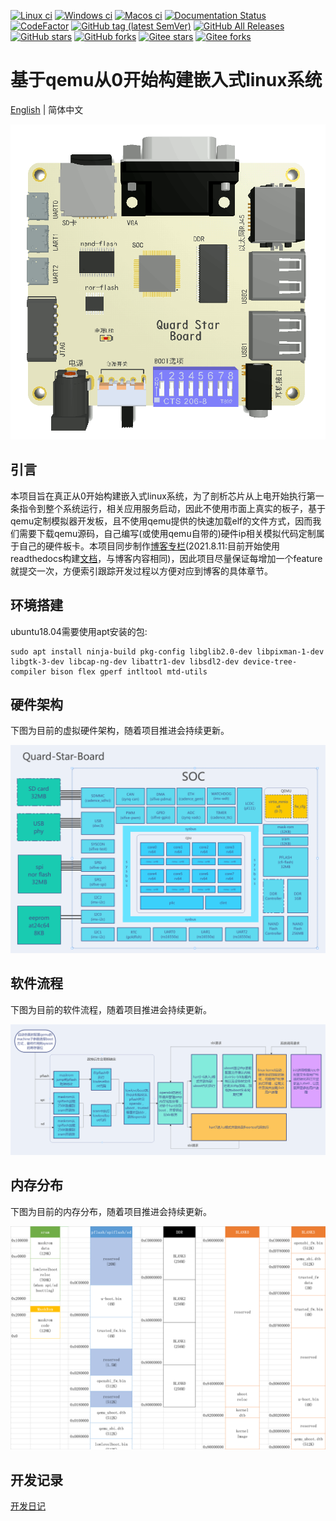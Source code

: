 [![Linux ci](https://img.shields.io/github/workflow/status/qqxiaoming/quard_star_tutorial/linux?style=flat-square&logo=linux)](https://github.com/QQxiaoming/quard_star_tutorial/actions/workflows/linux.yml)
[![Windows ci](https://img.shields.io/github/workflow/status/qqxiaoming/quard_star_tutorial/windows?style=flat-square&logo=windows)](https://github.com/QQxiaoming/quard_star_tutorial/actions/workflows/windows.yml)
[![Macos ci](https://img.shields.io/github/workflow/status/qqxiaoming/quard_star_tutorial/macos?style=flat-square&logo=apple)](https://github.com/QQxiaoming/quard_star_tutorial/actions/workflows/macos.yml)
[![Documentation Status](https://readthedocs.org/projects/quard-star-tutorial/badge/?version=latest)](https://quard-star-tutorial.readthedocs.io/zh_CN/latest/?badge=latest)
[![CodeFactor](https://www.codefactor.io/repository/github/qqxiaoming/quard_star_tutorial/badge)](https://www.codefactor.io/repository/github/qqxiaoming/quard_star_tutorial)
[![GitHub tag (latest SemVer)](https://img.shields.io/github/tag/QQxiaoming/quard_star_tutorial.svg)](https://github.com/QQxiaoming/quard_star_tutorial/releases)
[![GitHub All Releases](https://img.shields.io/github/downloads/QQxiaoming/quard_star_tutorial/total.svg)](https://github.com/QQxiaoming/quard_star_tutorial/releases)
[![GitHub stars](https://img.shields.io/github/stars/QQxiaoming/quard_star_tutorial.svg)](https://github.com/QQxiaoming/quard_star_tutorial)
[![GitHub forks](https://img.shields.io/github/forks/QQxiaoming/quard_star_tutorial.svg)](https://github.com/QQxiaoming/quard_star_tutorial)
[![Gitee stars](https://gitee.com/QQxiaoming/quard_star_tutorial/badge/star.svg?theme=dark)](https://gitee.com/QQxiaoming/quard_star_tutorial)
[![Gitee forks](https://gitee.com/QQxiaoming/quard_star_tutorial/badge/fork.svg?theme=dark)](https://gitee.com/QQxiaoming/quard_star_tutorial)

# 基于qemu从0开始构建嵌入式linux系统

[English](./README.md) | 简体中文

![logo](./tutorial/img/img6.gif)

## 引言

本项目旨在真正从0开始构建嵌入式linux系统，为了剖析芯片从上电开始执行第一条指令到整个系统运行，相关应用服务启动，因此不使用市面上真实的板子，基于qemu定制模拟器开发板，且不使用qemu提供的快速加载elf的文件方式，因而我们需要下载qemu源码，自己编写(或使用qemu自带的)硬件ip相关模拟代码定制属于自己的硬件板卡。本项目同步制作[博客专栏](https://blog.csdn.net/weixin_39871788/category_11180842.html)(2021.8.11:目前开始使用readthedocs构建[文档](https://quard-star-tutorial.readthedocs.io/zh_CN/latest/index.html)，与博客内容相同)，因此项目尽量保证每增加一个feature就提交一次，方便索引跟踪开发过程以方便对应到博客的具体章节。

## 环境搭建

ubuntu18.04需要使用apt安装的包:

```shell
sudo apt install ninja-build pkg-config libglib2.0-dev libpixman-1-dev libgtk-3-dev libcap-ng-dev libattr1-dev libsdl2-dev device-tree-compiler bison flex gperf intltool mtd-utils
```

## 硬件架构

下图为目前的虚拟硬件架构，随着项目推进会持续更新。

![硬件架构](./tutorial/img/img3.png)

## 软件流程

下图为目前的软件流程，随着项目推进会持续更新。

![软件流程](./tutorial/img/img4.png)

## 内存分布

下图为目前的内存分布，随着项目推进会持续更新。

![内存分布](./tutorial/img/img5.png)

## 开发记录

[开发日记](./DEVELOPNOTE.md)
